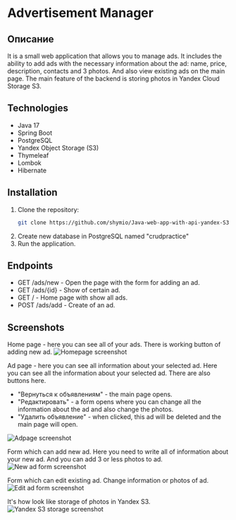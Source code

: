 # Advertisement Manager

## Описание
It is a small web application that allows you to manage ads. It includes the ability to add ads with the necessary information about the ad: name, price, description, contacts and 3 photos. And also view existing ads on the main page. The main feature of the backend is storing photos in Yandex Cloud Storage S3.

## Technologies
- Java 17
- Spring Boot
- PostgreSQL
- Yandex Object Storage (S3)
- Thymeleaf
- Lombok
- Hibernate

## Installation
1. Clone the repository:
   ```bash
   git clone https://github.com/shymio/Java-web-app-with-api-yandex-S3.git
2. Create new database in PostgreSQL named "crudpractice"
3. Run the application.

## Endpoints
- GET /ads/new - Open the page with the form for adding an ad.
- GET /ads/{id} - Show of certain ad.
- GET / - Home page with show all ads.
- POST /ads/add - Create of an ad.

## Screenshots
Home page - here you can see all of your ads. There is working button of adding new ad.
![Homepage screenshot](src/main/java/com/example/crudpractice/images/home-page.png)


Ad page - here you can see all information about your selected ad. 
Here you can see all the information about your selected ad. There are also buttons here. 
- "Вернуться к объявлениям" - the main page opens.
- "Редактировать" - a form opens where you can change all the information about the ad and also change the photos.
- "Удалить объявление" - when clicked, this ad will be deleted and the main page will open.

![Adpage screenshot](src/main/java/com/example/crudpractice/images/ad-page.png)


Form which can add new ad. Here you need to write all of information about your new ad. And you can add 3 or less photos to ad.
![New ad form screenshot](src/main/java/com/example/crudpractice/images/new-ad-form.png)


Form which can edit existing ad. Change information or photos of ad.
![Edit ad form screenshot](src/main/java/com/example/crudpractice/images/edit-ad-form.png)


It's how look like storage of photos in Yandex S3.
![Yandex S3 storage screenshot](src/main/java/com/example/crudpractice/images/photos-in-Yandex-S3.png)
